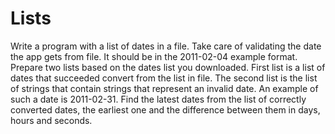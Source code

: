 # Lists

Write a program with a list of dates in a file. Take care of validating the date the app gets from file. It should be in the 2011-02-04 example format. 
Prepare two lists based on the dates list you downloaded. First list is a list of dates that succeeded convert from the list in file. The second list is the list
of strings that contain strings that represent an invalid date. An example of such a date is 2011-02-31. Find the latest dates from the list of correctly converted dates,
the earliest one and the difference between them in days, hours and seconds.
